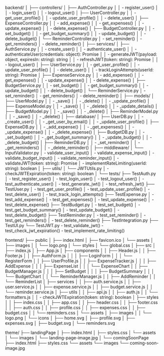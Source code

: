 backend/
│
├── controllers/
│   ├── AuthController.py
│   │   - register_user()
│   │   - login_user()
│   │   - logout_user()
│   ├── UserController.py
│   │   - get_user_profile()
│   │   - update_user_profile()
│   │   - delete_user()
│   ├── ExpenseController.py
│   │   - add_expense()
│   │   - get_expenses()
│   │   - update_expense()
│   │   - delete_expense()
│   ├── BudgetController.py
│   │   - set_budget()
│   │   - get_budget_summary()
│   │   - update_budget()
│   │   - delete_budget()
│   └── ReminderController.py
│       - set_reminder()
│       - get_reminders()
│       - delete_reminder()
│
├── services/
│   ├── AuthService.py
│   │   - create_user()
│   │   - authenticate_user()
│   │   - authenticateUser(credentials: object): Promise
│   │   - generateJWT(payload: object, expiresIn: string): string
│   │   - refreshJWT(token: string): Promise
│   │   - logout_user()
│   ├── UserService.py
│   │   - get_user_profile()
│   │   - update_user_profile()
│   │   - delete_user()
│   │   - trackLoginAttempts(userId: string): Promise
│   ├── ExpenseService.py
│   │   - add_expense()
│   │   - get_expenses()
│   │   - update_expense()
│   │   - delete_expense()
│   ├── BudgetService.py
│   │   - set_budget()
│   │   - get_budget_summary()
│   │   - update_budget()
│   │   - delete_budget()
│   └── ReminderService.py
│       - set_reminder()
│       - get_reminders()
│       - delete_reminder()
│
├── models/
│   ├── UserModel.py
│   │   - _save()
│   │   - _delete()
│   │   - _update_profile()
│   ├── ExpenseModel.py
│   │   - _save()
│   │   - _delete()
│   │   - _update_details()
│   ├── BudgetModel.py
│   │   - _save()
│   │   - _delete()
│   ├── ReminderModel.py
│   │   - _save()
│   │   - _delete()
│
├── database/
│   ├── UserDB.py
│   │   - _create_user()
│   │   - _get_user_by_email()
│   │   - _update_user_profile()
│   ├── ExpenseDB.py
│   │   - _add_expense()
│   │   - _get_expenses()
│   │   - _update_expense()
│   │   - _delete_expense()
│   ├── BudgetDB.py
│   │   - _set_budget()
│   │   - _get_budget_summary()
│   │   - _update_budget()
│   │   - _delete_budget()
│   ├── ReminderDB.py
│   │   - _set_reminder()
│   │   - _get_reminders()
│   │   - _delete_reminder()
│
├── middleware/
│   └── InputValidator.py
│       - validate_user_input()
│       - validate_expense_input()
│       - validate_budget_input()
│       - validate_reminder_input()
│       - validateJWT(token: string): Promise
│       - implementRateLimiting(userId: string): boolean
│
├── utils/
│   └── JWTUtils.py
│       - checkJWTExpiration(token: string): boolean
│
└── tests/
    ├── TestAuth.py
    │   - test_register_user()
    │   - test_login_user()
    │   - test_logout_user()
    │   - test_authenticate_user()
    │   - test_generate_jwt()
    │   - test_refresh_jwt()
    ├── TestUser.py
    │   - test_get_user_profile()
    │   - test_update_user_profile()
    │   - test_delete_user()
    │   - test_track_login_attempts()
    ├── TestExpense.py
    │   - test_add_expense()
    │   - test_get_expenses()
    │   - test_update_expense()
    │   - test_delete_expense()
    ├── TestBudget.py
    │   - test_set_budget()
    │   - test_get_budget_summary()
    │   - test_update_budget()
    │   - test_delete_budget()
    ├── TestReminder.py
    │   - test_set_reminder()
    │   - test_get_reminders()
    │   - test_delete_reminder()
    ├── TestIntegration.py
    ├── TestUI.py
    └── TestJWT.py
        - test_validate_jwt()
        - test_check_jwt_expiration()
        - test_implement_rate_limiting()

frontend/
├── public
│   ├── index.html
│   ├── favicon.ico
│   └── assets
│       ├── images
│       │   └── logo.png
│       └── styles
│           └── global.css
│
├── src
│   ├── index.js
│   ├── App.js
│   ├── components
│   │   ├── Header.js
│   │   ├── Footer.js
│   │   ├── AuthForm.js
│   │   │   ├── LoginForm
│   │   │   └── RegisterForm
│   │   ├── UserProfile.js
│   │   ├── ExpenseTracker.js
│   │   │   ├── AddExpense
│   │   │   ├── ExpenseList
│   │   │   └── ExpenseChart
│   │   ├── BudgetManager.js
│   │   │   ├── SetBudget
│   │   │   ├── BudgetSummary
│   │   │   └── BudgetChart
│   │   └── ReminderManager.js
│   │       ├── AddReminder
│   │       └── ReminderList
│   ├── services
│   │   ├── auth.service.js
│   │   ├── user.service.js
│   │   ├── expense.service.js
│   │   ├── budget.service.js
│   │   └── reminder.service.js
│   ├── utils
│   │   ├── api.js
│   │   ├── auth.js
│   │   └── formatters.js
│   │       - checkJWTExpiration(token: string): boolean
│   ├── styles
│   │   ├── index.css
│   │   ├── app.css
│   │   ├── header.css
│   │   ├── footer.css
│   │   ├── auth.css
│   │   ├── profile.css
│   │   ├── expenses.css
│   │   ├── budget.css
│   │   └── reminders.css
│   └── assets
│       ├── images
│       │   └── logo.png
│       └── icons
│           ├── home.svg
│           ├── profile.svg
│           ├── expenses.svg
│           ├── budget.svg
│           └── reminders.svg

theme/
├── landingPage
│   ├── index.html
│   ├── styles.css
│   └── assets
│       └── images
│           └── landing-page-image.jpg
│
└── comingSoonPage
    ├── index.html
    ├── styles.css
    └── assets
        └── images
            └── coming-soon-image.jpg
